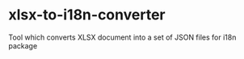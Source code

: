 # xlsx-to-i18n-converter
Tool which converts XLSX document into a set of JSON files for i18n package
